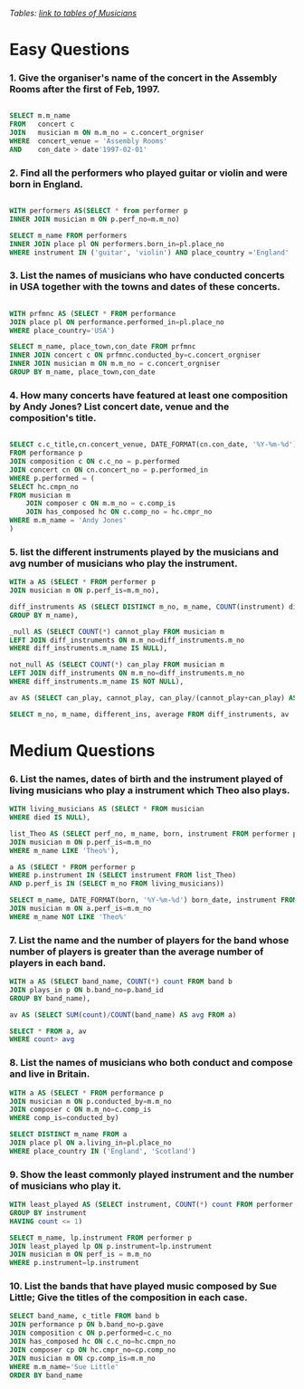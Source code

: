 *Tables:* *[link to tables of Musicians](https://db.grussell.org/ermusician.html)*

# Easy Questions

### 1. Give the organiser's name of the concert in the Assembly Rooms after the first of Feb, 1997.

```sql

SELECT m.m_name
FROM   concert c
JOIN   musician m ON m.m_no = c.concert_orgniser
WHERE  concert_venue = 'Assembly Rooms'
AND    con_date > date'1997-02-01'
```


### 2. Find all the performers who played guitar or violin and were born in England.

```sql

WITH performers AS(SELECT * from performer p
INNER JOIN musician m ON p.perf_no=m.m_no)

SELECT m_name FROM performers
INNER JOIN place pl ON performers.born_in=pl.place_no
WHERE instrument IN ('guitar', 'violin') AND place_country ='England'
```


### 3. List the names of musicians who have conducted concerts in USA together with the towns and dates of these concerts.

```sql

WITH prfmnc AS (SELECT * FROM performance
JOIN place pl ON performance.performed_in=pl.place_no
WHERE place_country='USA')

SELECT m_name, place_town,con_date FROM prfmnc 
INNER JOIN concert c ON prfmnc.conducted_by=c.concert_orgniser
INNER JOIN musician m ON m.m_no = c.concert_orgniser
GROUP BY m_name, place_town,con_date
```

### 4. How many concerts have featured at least one composition by Andy Jones? List concert date, venue and the composition's title.

```sql

SELECT c.c_title,cn.concert_venue, DATE_FORMAT(cn.con_date, '%Y-%m-%d') con_date
FROM performance p
JOIN composition c ON c.c_no = p.performed
JOIN concert cn ON cn.concert_no = p.performed_in
WHERE p.performed = (
SELECT hc.cmpn_no
FROM musician m
    JOIN composer c ON m.m_no = c.comp_is
    JOIN has_composed hc ON c.comp_no = hc.cmpr_no
WHERE m.m_name = 'Andy Jones'
)
```

### 5. list the different instruments played by the musicians and avg number of musicians who play the instrument.

```sql
WITH a AS (SELECT * FROM performer p
JOIN musician m ON p.perf_is=m.m_no),

diff_instruments AS (SELECT DISTINCT m_no, m_name, COUNT(instrument) different_ins FROM a
GROUP BY m_name),

_null AS (SELECT COUNT(*) cannot_play FROM musician m
LEFT JOIN diff_instruments ON m.m_no=diff_instruments.m_no
WHERE diff_instruments.m_name IS NULL),

not_null AS (SELECT COUNT(*) can_play FROM musician m
LEFT JOIN diff_instruments ON m.m_no=diff_instruments.m_no
WHERE diff_instruments.m_name IS NOT NULL),

av AS (SELECT can_play, cannot_play, can_play/(cannot_play+can_play) AS average FROM _null,not_null)

SELECT m_no, m_name, different_ins, average FROM diff_instruments, av
```
# Medium Questions

### 6. List the names, dates of birth and the instrument played of living musicians who play a instrument which Theo also plays.

```sql
WITH living_musicians AS (SELECT * FROM musician
WHERE died IS NULL),

list_Theo AS (SELECT perf_no, m_name, born, instrument FROM performer p
JOIN musician m ON p.perf_is=m.m_no
WHERE m_name LIKE 'Theo%'),

a AS (SELECT * FROM performer p
WHERE p.instrument IN (SELECT instrument FROM list_Theo) 
AND p.perf_is IN (SELECT m_no FROM living_musicians))

SELECT m_name, DATE_FORMAT(born, '%Y-%m-%d') born_date, instrument FROM a
JOIN musician m ON a.perf_is=m.m_no
WHERE m_name NOT LIKE 'Theo%'
```

### 7. List the name and the number of players for the band whose number of players is greater than the average number of players in each band.

```sql
WITH a AS (SELECT band_name, COUNT(*) count FROM band b
JOIN plays_in p ON b.band_no=p.band_id
GROUP BY band_name),

av AS (SELECT SUM(count)/COUNT(band_name) AS avg FROM a)

SELECT * FROM a, av
WHERE count> avg
```

### 8. List the names of musicians who both conduct and compose and live in Britain.

```sql
WITH a AS (SELECT * FROM performance p
JOIN musician m ON p.conducted_by=m.m_no
JOIN composer c ON m.m_no=c.comp_is
WHERE comp_is=conducted_by)

SELECT DISTINCT m_name FROM a
JOIN place pl ON a.living_in=pl.place_no
WHERE place_country IN ('England', 'Scotland')
```

### 9. Show the least commonly played instrument and the number of musicians who play it.

```sql
WITH least_played AS (SELECT instrument, COUNT(*) count FROM performer
GROUP BY instrument
HAVING count <= 1)

SELECT m_name, lp.instrument FROM performer p
JOIN least_played lp ON p.instrument=lp.instrument
JOIN musician m ON perf_is = m.m_no
WHERE p.instrument=lp.instrument
```

### 10. List the bands that have played music composed by Sue Little; Give the titles of the composition in each case.

```sql
SELECT band_name, c_title FROM band b
JOIN performance p ON b.band_no=p.gave
JOIN composition c ON p.performed=c.c_no
JOIN has_composed hc ON c.c_no=hc.cmpn_no
JOIN composer cp ON hc.cmpr_no=cp.comp_no
JOIN musician m ON cp.comp_is=m.m_no
WHERE m.m_name='Sue Little'
ORDER BY band_name
```
